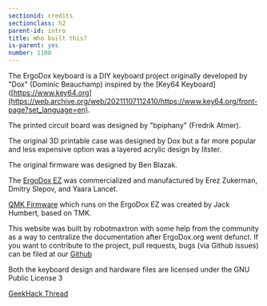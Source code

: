 ```yaml
---
sectionid: credits
sectionclass: h2
parent-id: intro
title: Who built this?
is-parent: yes
number: 1100
---
```

The ErgoDox keyboard is a DIY keyboard project originally developed by "Dox" (Dominic Beauchamp) inspired by the [Key64 Keyboard]([https://www.key64.org](https://web.archive.org/web/20211107112410/https://www.key64.org/front-page?set_language=en).

The printed circuit board was designed by "bpiphany" (Fredrik Atmer).

The original 3D printable case was designed by Dox but a far more popular and less expensive option was a layered acrylic design by litster.

The original firmware was designed by Ben Blazak.

The [ErgoDox EZ](http://ergodox-ez.com) was commercialized and manufactured by Erez Zukerman, Dmitry Slepov, and Yaara Lancet.

[QMK Firmware](https://github.com/jackhumbert/qmk_firmware) which runs on the ErgoDox EZ was created by Jack Humbert, based on TMK.

This website was built by robotmaxtron with some help from the community as a way to centralize the documentation after ErgoDox.org went defunct.
If you want to contribute to the project, pull requests, bugs (via Github issues) can be filed at our [Github](https://github.com/Ergodox-io/ergodox-io)

Both the keyboard design and hardware files are licensed under the GNU Public License 3

[GeekHack Thread](https://geekhack.org/index.php?topic=22780.0)
